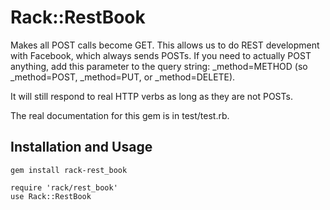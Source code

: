 Rack::RestBook
==============================================

Makes all POST calls become GET. This allows us to do REST development with Facebook, which always sends POSTs.
If you need to actually POST anything, add this parameter to the query string: _method=METHOD (so _method=POST, _method=PUT, or _method=DELETE).

It will still respond to real HTTP verbs as long as they are not POSTs.

The real documentation for this gem is in test/test.rb.

Installation and Usage
-------------

    gem install rack-rest_book
    
    require 'rack/rest_book'
    use Rack::RestBook